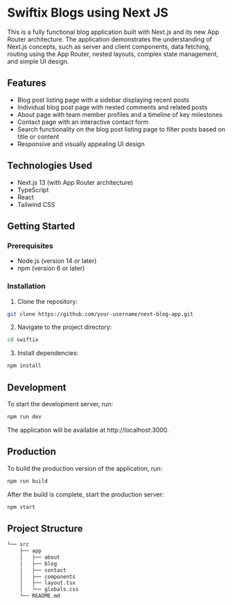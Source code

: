 # Swiftix Blogs using Next JS

This is a fully functional blog application built with Next.js and its new App Router architecture. The application demonstrates the understanding of Next.js concepts, such as server and client components, data fetching, routing using the App Router, nested layouts, complex state management, and simple UI design.

## Features

- Blog post listing page with a sidebar displaying recent posts
- Individual blog post page with nested comments and related posts
- About page with team member profiles and a timeline of key milestones
- Contact page with an interactive contact form 
- Search functionality on the blog post listing page to filter posts based on title or content
- Responsive and visually appealing UI design

## Technologies Used

- Next.js 13 (with App Router architecture)
- TypeScript
- React
- Tailwind CSS

## Getting Started

### Prerequisites

- Node.js (version 14 or later)
- npm (version 6 or later)


### Installation

1. Clone the repository:

```bash
git clone https://github.com/your-username/next-blog-app.git
```

2. Navigate to the project directory:
   
```bash
cd swiftix
```
3. Install dependencies:
   
```bash
npm install
```
## Development

To start the development server, run:

```bash
npm run dev
```
The application will be available at http://localhost:3000.

## Production
To build the production version of the application, run:

```bash
npm run build
```
After the build is complete, start the production server:

```bash
npm start
```

## Project Structure

```bash
└── src
    ├── app
    │   ├── about
    │   ├── blog
    │   ├── contact
    │   ├── components
    │   ├── layout.tsx
    │   └── globals.css
    └── README.md
```



